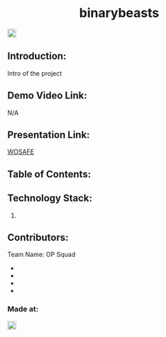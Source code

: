 <h1 align="center">binarybeasts</h1>
<p align="center">
</p>

<a href="https://hack36.com"> <img src="http://bit.ly/BuiltAtHack36" height=20px> </a>


## Introduction:
  Intro of the project
  
## Demo Video Link:
  N/A
  
## Presentation Link:
  <a href="https://drive.google.com/file/d/1cT0Yp7BHsU3vdhw9Ldx601DcCz57vqfg/view?usp=drivesdk">WOSAFE</a>
  
  
## Table of Contents:

## Technology Stack:
  1)
  

## Contributors:

Team Name: OP Squad

* 
* 
* 
* 


### Made at:
<a href="https://hack36.com"> <img src="http://bit.ly/BuiltAtHack36" height=20px> </a>
